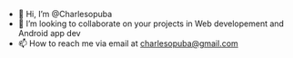 - 👋 Hi, I’m @Charlesopuba
- 💞️ I’m looking to collaborate on your projects in Web developement and Android app dev
- 📫 How to reach me via email at charlesopuba@gmail.com

<!---
Charlesopuba/Charlesopuba is a ✨ special ✨ repository because its `README.md` (this file) appears on your GitHub profile.
You can click the Preview link to take a look at your changes.
--->
